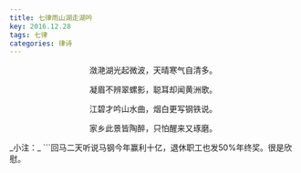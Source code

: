 ```yaml
---
title: 七律雨山湖走湖吟
key: 2016.12.28
tags: 七律
categories: 律诗
---
```


<p align="center">潋滟湖光起微波，天晴寒气自清多。
</p>
<p align="center">凝眉不辨翠螺影，聪耳却闻黄洲歌。
</p>
<p align="center">江碧才吟山水曲，烟白更写钢铁说。
</p>
<p align="center">家乡此景皆陶醉，只怕醒来又琢磨。
</p>
_小注：_
```回马二天听说马钢今年赢利十亿，退休职工也发50%年终奖。很是欣慰。

```